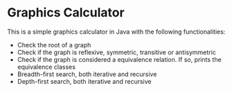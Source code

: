 # Graphics Calculator

This is a simple graphics calculator in Java with the following functionalities:

- Check the root of a graph
- Check if the graph is reflexive, symmetric, transitive or antisymmetric
- Check if the graph is considered a equivalence relation. If so, prints the equivalence classes
- Breadth-first search, both iterative and recursive
- Depth-first search, both iterative and recursive
